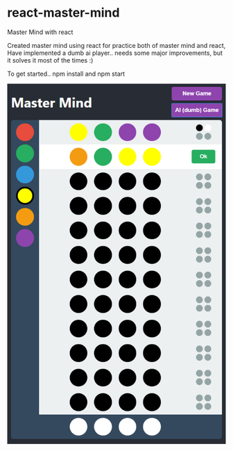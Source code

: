 # react-master-mind
Master Mind with react

Created master mind using react for practice both of master mind and react,
Have implemented a dumb ai player.. needs some major improvements, but it solves it most of the times :)

To get started..
npm install
and
npm start

![alt text](https://github.com/Boogeey/react-master-mind/blob/master/src/Docs/master-mind.PNG)
